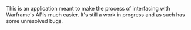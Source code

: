This is an application meant to make the process of interfacing with Warframe's APIs much easier. It's still a work in progress and as such has some unresolved bugs.
